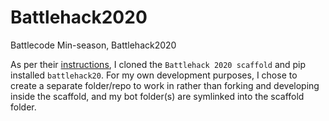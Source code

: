 # Battlehack2020
Battlecode Min-season, Battlehack2020

As per their [instructions](http://bh2020.battlecode.org/getting-started), I cloned the `Battlehack 2020 scaffold` and pip installed `battlehack20`.  For my own development purposes, I chose to create a separate folder/repo to work in rather than forking and developing inside the scaffold, and my bot folder(s) are symlinked into the scaffold folder.